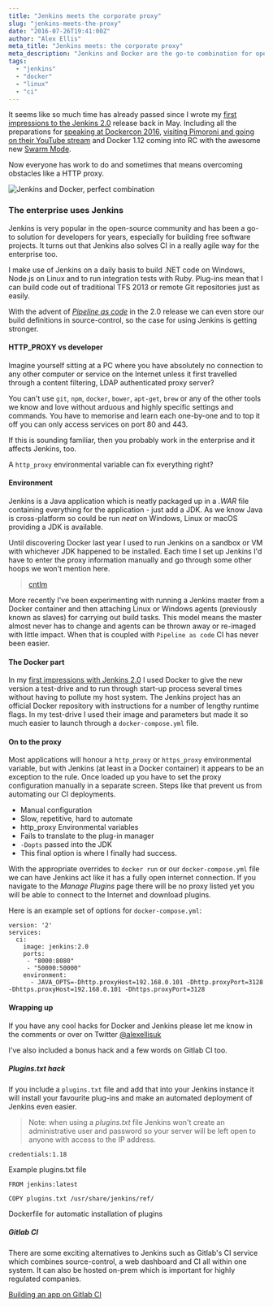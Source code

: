 ```yaml
---
title: "Jenkins meets the corporate proxy"
slug: "jenkins-meets-the-proxy"
date: "2016-07-26T19:41:00Z"
author: "Alex Ellis"
meta_title: "Jenkins meets: the corporate proxy"
meta_description: "Jenkins and Docker are the go-to combination for open source and the enterprise. Learn how to configure your HTTP proxies automatically with Docker"
tags:
  - "jenkins"
  - "docker"
  - "linux"
  - "ci"
---
```


It seems like so much time has already passed since I wrote my [first impressions to the Jenkins 2.0](http://blog.alexellis.io/jenkins-2-0-first-impressions/) release back in May. Including all the preparations for [speaking at Dockercon 2016](http://blog.alexellis.io/dockercon-2016-speaker-notes/), [visiting Pimoroni and going on their YouTube stream](http://blog.alexellis.io/magic-and-pirates/) and Docker 1.12 coming into RC with the awesome new [Swarm Mode](http://blog.alexellis.io/tag/swarmmode/).

Now everyone has work to do and sometimes that means overcoming obstacles like a HTTP proxy.

![Jenkins and Docker, perfect combination](/content/images/2016/07/jenkins_docker.png)

### The enterprise uses Jenkins

Jenkins is very popular in the open-source community and has been a go-to solution for developers for years, especially for building free software projects. It turns out that Jenkins also solves CI in a really agile way for the enterprise too.

I make use of Jenkins on a daily basis to build .NET code on Windows, Node.js on Linux and to run integration tests with Ruby. Plug-ins mean that I can build code out of traditional TFS 2013 or remote Git repositories just as easily.

With the advent of *[Pipeline as code](https://wiki.jenkins-ci.org/display/JENKINS/2.0+Pipeline+as+Code)* in the 2.0 release we can even store our build definitions in source-control, so the case for using Jenkins is getting stronger.

#### HTTP_PROXY vs developer

Imagine yourself sitting at a PC where you have absolutely no connection to any other computer or service on the Internet unless it first travelled through a content filtering, LDAP authenticated proxy server?

You can't use `git`, `npm`, `docker`, `bower`, `apt-get`, `brew` or any of the other tools we know and love without arduous and highly specific settings and commands. You have to memorise and learn each one-by-one and to top it off you can only access services on port 80 and 443.

If this is sounding familiar, then you probably work in the enterprise and it affects Jenkins, too.

A `http_proxy` environmental variable can fix everything right?

#### Environment

Jenkins is a Java application which is neatly packaged up in a *.WAR* file containing everything for the application - just add a JDK. As we know Java is cross-platform so could be run *neat* on Windows, Linux or macOS providing a JDK is available.

Until discovering Docker last year I used to run Jenkins on a sandbox or VM with whichever JDK happened to be installed. Each time I set up Jenkins I'd have to enter the proxy information manually and go through some other hoops we won't mention here.

> [cntlm](http://cntlm.sourceforge.net)

More recently I've been experimenting with running a Jenkins master from a Docker container and then attaching Linux or Windows agents (previously known as slaves) for carrying out build tasks. This model means the master almost never has to change and agents can be thrown away or re-imaged with little impact. When that is coupled with `Pipeline as code` CI has never been easier.

#### The Docker part

In my [first impressions with Jenkins 2.0](http://blog.alexellis.io/jenkins-2-0-first-impressions/) I used Docker to give the new version a test-drive and to run through start-up process several times without having to pollute my host system. The Jenkins project has an official Docker repository with instructions for a number of lengthy runtime flags. In my test-drive I used their image and parameters but made it so much easier to launch through a `docker-compose.yml` file.

#### On to the proxy

Most applications will honour a `http_proxy` or `https_proxy` environmental variable, but with Jenkins (at least in a Docker container) it appears to be an exception to the rule. Once loaded up you have to set the proxy configuration manually in a separate screen. Steps like that prevent us from automating our CI deployments.

* Manual configuration
 * Slow, repetitive, hard to automate
* http_proxy Environmental variables
 * Fails to translate to the plug-in manager
* `-Dopts` passed into the JDK
 * This final option is where I finally had success.

With the appropriate overrides to `docker run` or our `docker-compose.yml` file we can have Jenkins act like it has a fully open internet connection. If you navigate to the *Manage Plugins* page there will be no proxy listed yet you will be able to connect to the Internet and download plugins.

Here is an example set of options for `docker-compose.yml`:

```
version: '2'
services:
  ci:
    image: jenkins:2.0
    ports:
     - "8000:8080"
     - "50000:50000"
    environment:
      - JAVA_OPTS=-Dhttp.proxyHost=192.168.0.101 -Dhttp.proxyPort=3128 -Dhttps.proxyHost=192.168.0.101 -Dhttps.proxyPort=3128
```
#### Wrapping up

If you have any cool hacks for Docker and Jenkins please let me know in the comments or over on Twitter [@alexellisuk](https://www.twitter.com/alexellisuk/)

I've also included a bonus hack and a few words on Gitlab CI too.

##### Plugins.txt hack

If you include a `plugins.txt` file and add that into your Jenkins instance it will install your favourite plug-ins and make an automated deployment of Jenkins even easier. 

> Note: when using a *plugins.txt* file Jenkins won't create an administrative user and password so your server will be left open to anyone with access to the IP address.

```
credentials:1.18
```

Example plugins.txt file

```
FROM jenkins:latest

COPY plugins.txt /usr/share/jenkins/ref/
```
Dockerfile for automatic installation of plugins

##### Gitlab CI

There are some exciting alternatives to Jenkins such as Gitlab's CI service which combines source-control, a web dashboard and CI all within one system. It can also be hosted on-prem which is important for highly regulated companies.

[Building an app on Gitlab CI](https://about.gitlab.com/2016/07/22/building-our-web-app-on-gitlab-ci/)